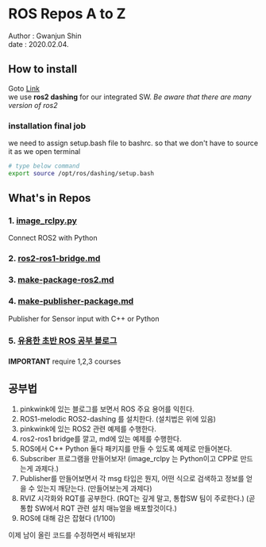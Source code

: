 # ROS Repos A to Z
Author : Gwanjun Shin <br/>
date : 2020.02.04.

## How to install
 Goto [Link](https://index.ros.org/doc/ros2/Installation/Dashing/Linux-Install-Debians/#dashing-linux-ros1-add-pkgs) <br/>
 we use __ros2 dashing__ for our integrated SW. _Be aware that there are many version of ros2_
 
 
### installation final job
we need to assign setup.bash file to bashrc. so that we don't have to source it as we open terminal
```bash
# type below command
export source /opt/ros/dashing/setup.bash
```

## What's in Repos
### 1. [image_rclpy.py](./image_rclpy.py)
Connect ROS2 with Python
### 2. [ros2-ros1-bridge.md](./ros2-ros1-bridge.md)

### 3. [make-package-ros2.md](./make-package-ros2.md)

### 4. [make-publisher-package.md](./make-publisher-package.md)
Publisher for Sensor input with C++ or Python

### 5. [유용한 초반 ROS 공부 블로그](./start-ros-begin.md)   

###
__IMPORTANT__ require 1,2,3 courses


## 공부법
 1. pinkwink에 있는 블로그를 보면서 ROS 주요 용어를 익힌다.
 2. ROS1-melodic ROS2-dashing 를 설치한다. (설치법은 위에 있음)
 3. pinkwink에 있는 ROS2 관련 예제를 수행한다.
 4. ros2-ros1 bridge를 깔고, md에 있는 예제를 수행한다.
 5. ROS에서 C++ Python 둘다 패키지를 만들 수 있도록 예제로 만들어본다.
 6. Subscriber 프로그램을 만들어보자! (image_rclpy 는 Python이고 CPP로 만드는게 과제다.)
 7. Publisher를 만들어보면서 각 msg 타입은 뭔지, 어떤 식으로 검색하고 정보를 얻을 수 있는지 깨닫는다. (만들어보는게 과제다)
 8. RVIZ 시각화와 RQT를 공부한다. (RQT는 깊게 말고, 통합SW 팀이 주로한다.) (곧 통합 SW에서 RQT 관련 설치 매뉴얼을 배포할것이다.)
 9. ROS에 대해 감은 잡혔다 (1/100) 
 
이제 남이 올린 코드를 수정하면서 배워보자!


